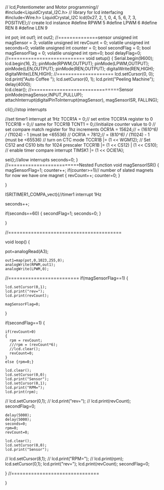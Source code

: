 // lcd,Potentiometer and Motor programming//
#include<LiquidCrystal_I2C.h>        // library for lcd interfacing
#include<Wire.h>
LiquidCrystal_I2C lcd(0x27, 2, 1, 0, 4, 5, 6, 7, 3, POSITIVE);// create lcd instance
#define RPWM 5
#define LPWM 6
#define REN 8
#define LEN 9


int pot;
int out1;
int out2;
//==============sensor
unsigned int magSensor = 3; 
volatile unsigned int revCount = 0;
volatile unsigned int seconds=0;
volatile unsigned int counter = 0; 
bool secondFlag = 0; 
bool magSensorFlag = 0; 
volatile unsigned int rpm=0; 
bool delayFlag=0;
//===========================
void setup() {
  Serial.begin(9600);
  lcd.begin(16, 2);
  pinMode(RPWM,OUTPUT);
  pinMode(LPWM,OUTPUT);
  pinMode(LEN,OUTPUT);
  pinMode(REN,OUTPUT);
  digitalWrite(REN,HIGH);
  digitalWrite(LEN,HIGH);
//====================
lcd.setCursor(0, 0);
lcd.print("Auto Coffee ");
lcd.setCursor(0, 1);
lcd.print("Peeling Machine");
delay(4000);                          
lcd.clear();
//===============================Sensor
 pinMode(magSensor,INPUT_PULLUP);
   attachInterrupt(digitalPinToInterrupt(magSensor), magSensorISR, FALLING);

   cli();//stop interrupts

//set timer1 interrupt at 1Hz
  TCCR1A = 0;// set entire TCCR1A register to 0
  TCCR1B = 0;// same for TCCR1B
  TCNT1  = 0;//initialize counter value to 0
  // set compare match register for 1hz increments
  OCR1A = 15624;// = (16*10^6) / (1*1024) - 1 (must be <65536)
//  OCR1A = 7812;// = (8*10^6) / (1*1024) - 1 (must be <65536)
  // turn on CTC mode
  TCCR1B |= (1 << WGM12);
  // Set CS12 and CS10 bits for 1024 prescaler
  TCCR1B |= (1 << CS12) | (1 << CS10);  
  // enable timer compare interrupt
  TIMSK1 |= (1 << OCIE1A);

  sei();//allow interrupts
  seconds=0;
}
//=========================Nested Function
void magSensorISR()
{
  magSensorFlag=1; 
  counter++;
  if(counter>=1)// number of slated magnets for now we have one magnet
  {
   revCount++;
   counter=0;
  }
  
}

ISR(TIMER1_COMPA_vect){//timer1 interrupt 1Hz
  
 seconds++;

 if(seconds==60)
 {
  secondFlag=1;
  seconds=0;
 }
 
}

 //========================================
 
void loop() {
  
  pot=analogRead(A3);

    out1=map(pot,0,1023,255,0);
    analogWrite(RPWM,out1);
    analogWrite(LPWM,0);
//=========================
 if(magSensorFlag==1)
  {

    lcd.setCursor(0,1);
    lcd.print("rev=");
    lcd.print(revCount);
    
    magSensorFlag=0;
  }

  if(secondFlag==1)
  {

    if(revCount>0)
    {
      rpm = revCount;
      ///rpm = (revCount*6);
      //lcd.clear(); 
      revCount=0;
    }
    else {rpm=0;}

    lcd.clear();  
    lcd.setCursor(0,0);
    lcd.print("Sensor");
    lcd.setCursor(0,1);
    lcd.print("RPM=");
    lcd.print(rpm);
//    lcd.setCursor(0,1);
//    lcd.print("rev=");
//    lcd.print(revCount);
    secondFlag=0;

    delay(5000);
    delay(5000);
    seconds=0;
    rpm=0;
    revCount=0;
    
    lcd.clear();  
    lcd.setCursor(0,0);
    lcd.print("Sensor");
//    lcd.setCursor(8,1);
//    lcd.print("RPM=");
//    lcd.print(rpm);
    lcd.setCursor(0,1);
    lcd.print("rev=");
    lcd.print(revCount);
    secondFlag=0;

  }
//===============================

}
